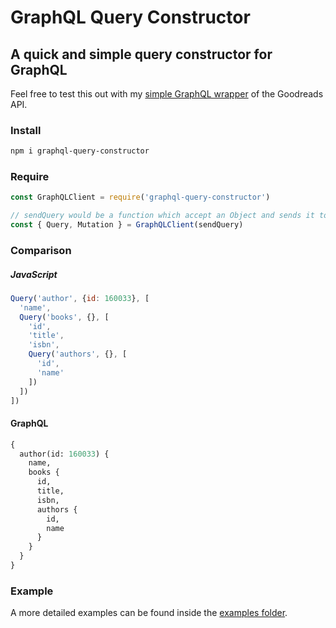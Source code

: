 # GraphQL Query Constructor
## A quick and simple query constructor for GraphQL

Feel free to test this out with my [simple GraphQL wrapper](https://github.com/NoahCardoza/graphql-goodreads) of the Goodreads API.

### Install

```bash
npm i graphql-query-constructor
```

### Require

```js
const GraphQLClient = require('graphql-query-constructor')

// sendQuery would be a function which accept an Object and sends it to the GraphQL server.
const { Query, Mutation } = GraphQLClient(sendQuery)

```

### Comparison

##### JavaScript
```js
Query('author', {id: 160033}, [
  'name',
  Query('books', {}, [
    'id',
    'title',
    'isbn',
    Query('authors', {}, [
      'id',
      'name'
    ])
  ])
])
```

#### GraphQL
```graphql
{
  author(id: 160033) {
    name,
    books {
      id,
      title,
      isbn,
      authors {
        id,
        name
      }
    }
  }
}
```

### Example

A more detailed examples can be found inside the [examples folder](examples).
